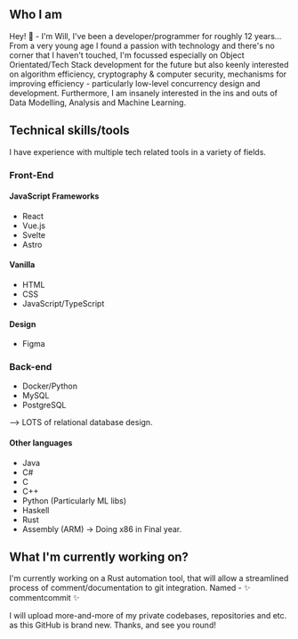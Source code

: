 ## Who I am

Hey! 👋 - I'm Will, I've been a developer/programmer for roughly 12 years... From a very young age I found a passion with technology and there's no corner that I haven't touched, I'm focussed especially on Object Orientated/Tech Stack development for the future but also keenly interested on algorithm efficiency, cryptography & computer security, mechanisms for improving efficiency - particularly low-level concurrency design and development. Furthermore, I am insanely interested in the ins and outs of Data Modelling, Analysis and Machine Learning.

## Technical skills/tools

I have experience with multiple tech related tools in a variety of fields.

### Front-End
#### JavaScript Frameworks
* React
* Vue.js
* Svelte
* Astro
#### Vanilla
* HTML
* CSS
* JavaScript/TypeScript
#### Design
* Figma

### Back-end
* Docker/Python
* MySQL
* PostgreSQL

--> LOTS of relational database design.

#### Other languages
* Java
* C#
* C
* C++
* Python (Particularly ML libs)
* Haskell
* Rust
* Assembly (ARM) -> Doing x86 in Final year.

## What I'm currently working on?

I'm currently working on a Rust automation tool, that will allow a streamlined process of comment/documentation to git integration.
Named - ✨ commentcommit ✨

I will upload more-and-more of my private codebases, repositories and etc. as this GitHub is brand new. Thanks, and see you round!

<!--
**williamsuttondev/williamsuttondev** is a ✨ _special_ ✨ repository because its `README.md` (this file) appears on your GitHub profile.

Here are some ideas to get you started:

- 🔭 I’m currently working on ...
- 🌱 I’m currently learning ...
- 👯 I’m looking to collaborate on ...
- 🤔 I’m looking for help with ...
- 💬 Ask me about ...
- 📫 How to reach me: ...
- 😄 Pronouns: ...
- ⚡ Fun fact: ...
-->

